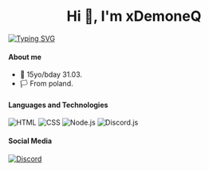 <h1 align="center">Hi 👋, I'm xDemoneQ</h1>

<a href="https://git.io/typing-svg"><img src="https://readme-typing-svg.demolab.com?font=Fira+Code&size=22&pause=1000&color=F70000&repeat=false&random=false&width=500&lines=YOUNG+DEV+AND+VAL+PLAYER" alt="Typing SVG" /></a>

#### About me

- 🎂 15yo/bday 31.03.
- 🏳️ From poland.

#### Languages and Technologies

<p>
  <img alt="HTML" src="https://img.shields.io/badge/HTML-fc4a03?logo=html5&logoColor=white">
  <img alt="CSS" src="https://img.shields.io/badge/CSS-0398fc?logo=css3&logoColor=white">
  <img alt="Node.js" src="https://img.shields.io/badge/Node.js-5dbf47?logo=node.js&logoColor=white">
  <img alt="Discord.js" src="https://img.shields.io/badge/Discord.js-2fadcc?logo=discord&logoColor=white">
</p>

#### Social Media

<p>
<a href="https://discord.com/invite/VA37H8nxSg" target="blank"><img alt="Discord" src="https://img.shields.io/badge/Discord-5865f2?style=for-the-badge&logo=discord&logoColor=white"></a>
</p>
